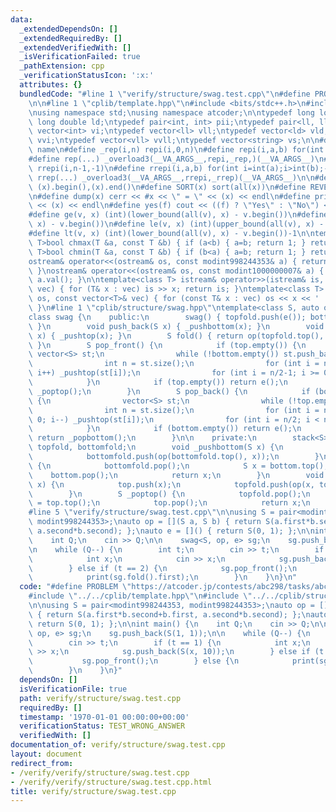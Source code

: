```yaml
---
data:
  _extendedDependsOn: []
  _extendedRequiredBy: []
  _extendedVerifiedWith: []
  _isVerificationFailed: true
  _pathExtension: cpp
  _verificationStatusIcon: ':x:'
  attributes: {}
  bundledCode: "#line 1 \"verify/structure/swag.test.cpp\"\n#define PROBLEM \"https://atcoder.jp/contests/abc298/tasks/abc298_d\"\
    \n\n#line 1 \"cplib/template.hpp\"\n#include <bits/stdc++.h>\n#include <atcoder/all>\n\
    \nusing namespace std;\nusing namespace atcoder;\n\ntypedef long long ll;\ntypedef\
    \ long double ld;\ntypedef pair<int, int> pii;\ntypedef pair<ll, ll> pll;\ntypedef\
    \ vector<int> vi;\ntypedef vector<ll> vll;\ntypedef vector<ld> vld;\ntypedef vector<vi>\
    \ vvi;\ntypedef vector<vll> vvll;\ntypedef vector<string> vs;\n\n#define _overload3(_1,_2,_3,name,...)\
    \ name\n#define _rep(i,n) repi(i,0,n)\n#define repi(i,a,b) for(int i=int(a);i<int(b);++i)\n\
    #define rep(...) _overload3(__VA_ARGS__,repi,_rep,)(__VA_ARGS__)\n#define _rrep(i,n)\
    \ rrepi(i,n-1,-1)\n#define rrepi(i,a,b) for(int i=int(a);i>int(b);--i)\n#define\
    \ rrep(...) _overload3(__VA_ARGS__,rrepi,_rrep)(__VA_ARGS__)\n\n#define all(x)\
    \ (x).begin(),(x).end()\n#define SORT(x) sort(all(x))\n#define REVERSE(x) reverse(all(x))\n\
    \n#define dump(x) cerr << #x << \" = \" << (x) << endl\n#define print(x) cout\
    \ << (x) << endl\n#define yes(f) cout << ((f) ? \"Yes\" : \"No\") << endl\n\n\
    #define ge(v, x) (int)(lower_bound(all(v), x) - v.begin())\n#define gt(v, x) (int)(upper_bound(all(v),\
    \ x) - v.begin())\n#define le(v, x) (int)(upper_bound(all(v), x) - v.begin())-1\n\
    #define lt(v, x) (int)(lower_bound(all(v), x) - v.begin())-1\n\ntemplate<class\
    \ T>bool chmax(T &a, const T &b) { if (a<b) { a=b; return 1; } return 0; }\ntemplate<class\
    \ T>bool chmin(T &a, const T &b) { if (b<a) { a=b; return 1; } return 0; }\n\n\
    ostream& operator<<(ostream& os, const modint998244353& a) { return os << a.val();\
    \ }\nostream& operator<<(ostream& os, const modint1000000007& a) { return os <<\
    \ a.val(); }\n\ntemplate<class T> istream& operator>>(istream& is, vector<T>&\
    \ vec) { for (T& x : vec) is >> x; return is; }\ntemplate<class T> ostream& operator<<(ostream&\
    \ os, const vector<T>& vec) { for (const T& x : vec) os << x << ' '; return os;\
    \ }\n#line 1 \"cplib/structure/swag.hpp\"\ntemplate<class S, auto op, auto e>\n\
    class swag {\n    public:\n        swag() { topfold.push(e()); bottomfold.push(e());\
    \ }\n        void push_back(S x) { _pushbottom(x); }\n        void push_front(S\
    \ x) { _pushtop(x); }\n        S fold() { return op(topfold.top(), bottomfold.top());\
    \ }\n        S pop_front() {\n            if (top.empty()) {\n               \
    \ vector<S> st;\n                while (!bottom.empty()) st.push_back(_popbottom());\n\
    \                int n = st.size();\n                for (int i = n/2; i < n;\
    \ i++) _pushtop(st[i]);\n                for (int i = n/2-1; i >= 0; i--) _pushbottom(st[i]);\n\
    \            }\n            if (top.empty()) return e();\n            else return\
    \ _poptop();\n        }\n        S pop_back() {\n            if (bottom.empty())\
    \ {\n                vector<S> st;\n                while (!top.empty()) st.push_back(_poptop());\n\
    \                int n = st.size();\n                for (int i = n/2-1; i >=\
    \ 0; i--) _pushtop(st[i]);\n                for (int i = n/2; i < n; i++) _pushbottom(st[i]);\n\
    \            }\n            if (bottom.empty()) return e();\n            else\
    \ return _popbottom();\n        }\n\n    private:\n        stack<S> top, bottom,\
    \ topfold, bottomfold;\n        void _pushbottom(S x) {\n            bottom.push(x);\n\
    \            bottomfold.push(op(bottomfold.top(), x));\n        }\n        S _popbottom()\
    \ {\n            bottomfold.pop();\n            S x = bottom.top();\n        \
    \    bottom.pop();\n            return x;\n        }\n        void _pushtop(S\
    \ x) {\n            top.push(x);\n            topfold.push(op(x, topfold.top()));\n\
    \        }\n        S _poptop() {\n            topfold.pop();\n            S x\
    \ = top.top();\n            top.pop();\n            return x;\n        }\n};\n\
    #line 5 \"verify/structure/swag.test.cpp\"\n\nusing S = pair<modint998244353,\
    \ modint998244353>;\nauto op = [](S a, S b) { return S(a.first*b.second+b.first,\
    \ a.second*b.second); };\nauto e = []() { return S(0, 1); };\n\nint main() {\n\
    \    int Q;\n    cin >> Q;\n\n    swag<S, op, e> sg;\n    sg.push_back(S(1, 1));\n\
    \n    while (Q--) {\n        int t;\n        cin >> t;\n        if (t == 1) {\n\
    \            int x;\n            cin >> x;\n            sg.push_back(S(x, 10));\n\
    \        } else if (t == 2) {\n            sg.pop_front();\n        } else {\n\
    \            print(sg.fold().first);\n        }\n    }\n}\n"
  code: "#define PROBLEM \"https://atcoder.jp/contests/abc298/tasks/abc298_d\"\n\n\
    #include \"../../cplib/template.hpp\"\n#include \"../../cplib/structure/swag.hpp\"\
    \n\nusing S = pair<modint998244353, modint998244353>;\nauto op = [](S a, S b)\
    \ { return S(a.first*b.second+b.first, a.second*b.second); };\nauto e = []() {\
    \ return S(0, 1); };\n\nint main() {\n    int Q;\n    cin >> Q;\n\n    swag<S,\
    \ op, e> sg;\n    sg.push_back(S(1, 1));\n\n    while (Q--) {\n        int t;\n\
    \        cin >> t;\n        if (t == 1) {\n            int x;\n            cin\
    \ >> x;\n            sg.push_back(S(x, 10));\n        } else if (t == 2) {\n \
    \           sg.pop_front();\n        } else {\n            print(sg.fold().first);\n\
    \        }\n    }\n}"
  dependsOn: []
  isVerificationFile: true
  path: verify/structure/swag.test.cpp
  requiredBy: []
  timestamp: '1970-01-01 00:00:00+00:00'
  verificationStatus: TEST_WRONG_ANSWER
  verifiedWith: []
documentation_of: verify/structure/swag.test.cpp
layout: document
redirect_from:
- /verify/verify/structure/swag.test.cpp
- /verify/verify/structure/swag.test.cpp.html
title: verify/structure/swag.test.cpp
---
```

